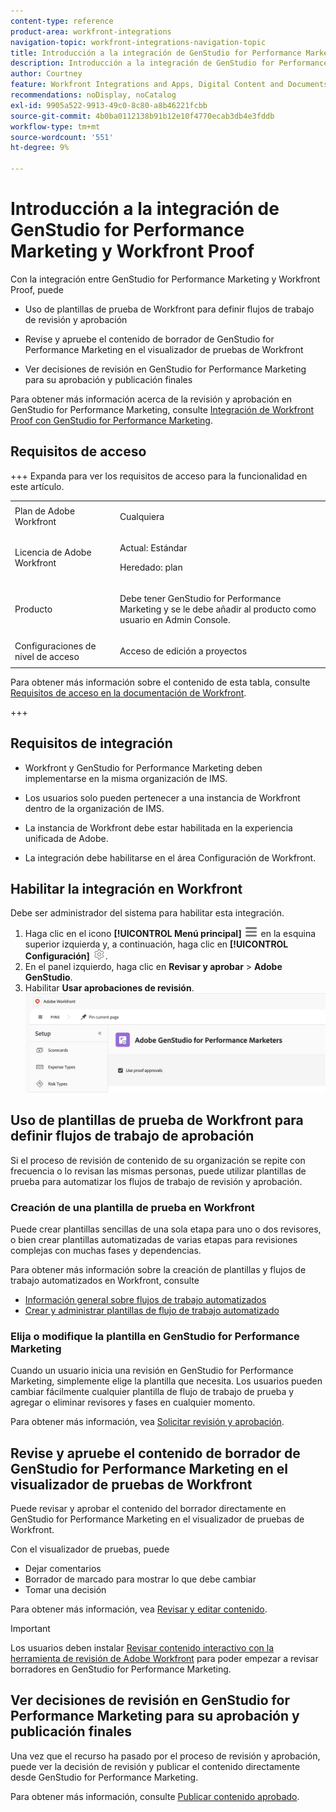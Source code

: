 ```yaml
---
content-type: reference
product-area: workfront-integrations
navigation-topic: workfront-integrations-navigation-topic
title: Introducción a la integración de GenStudio for Performance Marketing y Workfront Proof
description: Introducción a la integración de GenStudio for Performance Marketing y Workfront Proof
author: Courtney
feature: Workfront Integrations and Apps, Digital Content and Documents
recommendations: noDisplay, noCatalog
exl-id: 9905a522-9913-49c0-8c80-a8b46221fcbb
source-git-commit: 4b0ba0112138b91b12e10f4770ecab3db4e3fddb
workflow-type: tm+mt
source-wordcount: '551'
ht-degree: 9%

---
```


# Introducción a la integración de GenStudio for Performance Marketing y Workfront Proof

Con la integración entre GenStudio for Performance Marketing y Workfront Proof, puede

* Uso de plantillas de prueba de Workfront para definir flujos de trabajo de revisión y aprobación

* Revise y apruebe el contenido de borrador de GenStudio for Performance Marketing en el visualizador de pruebas de Workfront

* Ver decisiones de revisión en GenStudio for Performance Marketing para su aprobación y publicación finales

Para obtener más información acerca de la revisión y aprobación en GenStudio for Performance Marketing, consulte [Integración de Workfront Proof con GenStudio for Performance Marketing](https://experienceleague.adobe.com/en/docs/genstudio-for-performance-marketing/user-guide/approve/proof-integration).


## Requisitos de acceso

+++ Expanda para ver los requisitos de acceso para la funcionalidad en este artículo.

<table style="table-layout:auto"> 
 <col> 
 <col> 
 <tbody> 
 <tr> 
   <td role="rowheader">Plan de Adobe Workfront</td> 
   <td> 
   <p>Cualquiera</p> 
   </td> 
  </tr> 
  <tr> 
   <td role="rowheader">Licencia de Adobe Workfront</td> 
   <td> 
   <p>Actual: Estándar </p> 
   <p>Heredado: plan </p></td> 
  </tr> 
  <tr> 
   <td role="rowheader">Producto</td> 
   <td> 
   <p> Debe tener GenStudio for Performance Marketing y se le debe añadir al producto como usuario en Admin Console. </p> </td> 
  </tr> 
  <tr> 
   <td role="rowheader">Configuraciones de nivel de acceso</td> 
   <td> <p>Acceso de edición a proyectos</p> </td> 
  </tr> 
 </tbody> 
</table>

Para obtener más información sobre el contenido de esta tabla, consulte [Requisitos de acceso en la documentación de Workfront](/help/quicksilver/administration-and-setup/add-users/access-levels-and-object-permissions/access-level-requirements-in-documentation.md).

+++


## Requisitos de integración

* Workfront y GenStudio for Performance Marketing deben implementarse en la misma organización de IMS.

* Los usuarios solo pueden pertenecer a una instancia de Workfront dentro de la organización de IMS.

* La instancia de Workfront debe estar habilitada en la experiencia unificada de Adobe.

* La integración debe habilitarse en el área Configuración de Workfront.


## Habilitar la integración en Workfront

Debe ser administrador del sistema para habilitar esta integración.

1. Haga clic en el icono **[!UICONTROL Menú principal]** ![Menú principal](/help/_includes/assets/main-menu-icon-left-nav.png) en la esquina superior izquierda y, a continuación, haga clic en **[!UICONTROL Configuración]** ![Icono de configuración](/help/_includes/assets/gear-icon-setup.png).
1. En el panel izquierdo, haga clic en **Revisar y aprobar** > **Adobe GenStudio**.
1. Habilitar **Usar aprobaciones de revisión**.
   ![habilitar revisión para la configuración de GenStudio](assets/enable-proofing-gs.png)

## Uso de plantillas de prueba de Workfront para definir flujos de trabajo de aprobación

Si el proceso de revisión de contenido de su organización se repite con frecuencia o lo revisan las mismas personas, puede utilizar plantillas de prueba para automatizar los flujos de trabajo de revisión y aprobación.

### Creación de una plantilla de prueba en Workfront

Puede crear plantillas sencillas de una sola etapa para uno o dos revisores, o bien crear plantillas automatizadas de varias etapas para revisiones complejas con muchas fases y dependencias.

Para obtener más información sobre la creación de plantillas y flujos de trabajo automatizados en Workfront, consulte

* [Información general sobre flujos de trabajo automatizados](/help/quicksilver/review-and-approve-work/proofing/proofing-overview/automated-workflow.md)
* [Crear y administrar plantillas de flujo de trabajo automatizado](/help/quicksilver/administration-and-setup/manage-workfront/configure-proofing/create-manage-automated-workflow-templates.md)

### Elija o modifique la plantilla en GenStudio for Performance Marketing

Cuando un usuario inicia una revisión en GenStudio for Performance Marketing, simplemente elige la plantilla que necesita. Los usuarios pueden cambiar fácilmente cualquier plantilla de flujo de trabajo de prueba y agregar o eliminar revisores y fases en cualquier momento.

Para obtener más información, vea [Solicitar revisión y aprobación](https://experienceleague.adobe.com/es/docs/genstudio-for-performance-marketing/user-guide/approve/request-review).

## Revise y apruebe el contenido de borrador de GenStudio for Performance Marketing en el visualizador de pruebas de Workfront

Puede revisar y aprobar el contenido del borrador directamente en GenStudio for Performance Marketing en el visualizador de pruebas de Workfront.

Con el visualizador de pruebas, puede

* Dejar comentarios
* Borrador de marcado para mostrar lo que debe cambiar
* Tomar una decisión

Para obtener más información, vea [Revisar y editar contenido](https://experienceleague.adobe.com/es/docs/genstudio-for-performance-marketing/user-guide/approve/review-and-edit).


>[!IMPORTANT]
>
>Los usuarios deben instalar [Revisar contenido interactivo con la herramienta de revisión de Adobe Workfront](/help/quicksilver/review-and-approve-work/proofing/reviewing-proofs-within-workfront/review-a-proof/review-proof-in-web-viewer-extension.md) para poder empezar a revisar borradores en GenStudio for Performance Marketing.


## Ver decisiones de revisión en GenStudio for Performance Marketing para su aprobación y publicación finales

Una vez que el recurso ha pasado por el proceso de revisión y aprobación, puede ver la decisión de revisión y publicar el contenido directamente desde GenStudio for Performance Marketing.

Para obtener más información, consulte [Publicar contenido aprobado](https://experienceleague.adobe.com/es/docs/genstudio-for-performance-marketing/user-guide/approve/publish-content).

